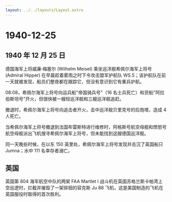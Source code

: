 ```yaml
---
layout: ../../layouts/Layout.astro
---
```


# 1940-12-25

## 1940 年 12 月 25 日

德国海军上将威廉·梅塞尔 (Wilhelm Meisel) 乘坐巡洋舰希佩尔海军上将号
(Admiral Hipper) 在早晨趁着雾雨之时下令攻击盟军护航队
WS.5；该护航队在前一天就被发现，船员们整夜都在跟踪它，但没有意识到它有重兵护航。

08:08，希佩尔海军上将号向运兵船"帝国骑兵号"（16
名士兵死亡）和货船"阿拉伯斯坦号"开火，但很快被一艘轻巡洋舰和三艘巡洋舰追赶。

撤退时，希佩尔海军上将号向追击者开火，击中巡洋舰贝里克号的后炮塔，造成 4
人死亡。

当希佩尔海军上将号撤退到法国布雷斯特进行维修时，阿格斯号航空母舰和愤怒号航空母舰派出飞机搜寻希佩尔海军上将号，但未能找到这艘德国巡洋舰。

同一天晚些时候，在以东 150 英里处，希佩尔海军上将号发现并击沉了英国船只
Jumna；水中 111 名幸存者溺亡。

## 英国

英国第 804 海军航空中队的两架 FAA Martlet I
战斗机在英国苏格兰斯卡帕湾上空巡逻时，拦截并摧毁了一架徘徊的容克斯 Ju 88
飞机，这是美国制造的飞机在英国服役时取得的首次胜利。